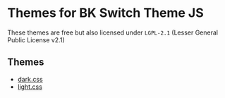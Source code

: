 # Themes for BK Switch Theme JS

These themes are free but also licensed under `LGPL-2.1` (Lesser General Public License v2.1)

## Themes
- [dark.css](dark.css)
- [light.css](light.css)
